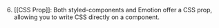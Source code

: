 6. [[CSS Prop]]: Both styled-components and Emotion offer a CSS prop, allowing you to write CSS directly on a component. 